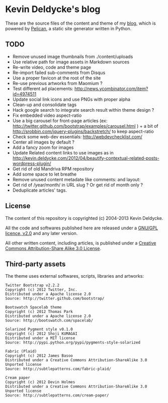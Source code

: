 Kevin Deldycke's blog
=====================

These are the source files of the content and theme of my [blog](http://kevin.deldycke.com),
which is powered by [Pelican](http://getpelican.com), a static site generator written in Python.


TODO
----

  * Remove unused image thumbnails from ./content/uploads
  * Use relative path for image assets in Markdown sources
  * Re-write video, code and theme page
  * Re-import failed sub-comments from Disqus
  * Use a proper favicon at the root of the site
  * Re-use previous artworks from Maomium ?
  * Test different ad placements: http://news.ycombinator.com/item?id=4974511
  * Update social link icons and use PNGs with proper alpha
  * Clean-up and consolidate tags
  * Hack google search to integrate search result within theme design ?
  * Fix embedded video aspect-ratio
  * Use a big carousel for front-page articles (ex: http://twitter.github.com/bootstrap/examples/carousel.html ) + a bit of http://srobbin.com/jquery-plugins/backstretch/ to keep aspect-ratio
  * Check some web-dev essentials: http://webdevchecklist.com/
  * Center all images by default ?
  * Add a fancy zoom for images
  * Update Related content links to use images as in http://kevin.deldycke.com/2012/04/beautify-contextual-related-posts-wordpress-plugin/
  * Get rid of old Mandriva RPM repository
  * Add some space to let <hX> breathe
  * Remove unused content metadate like comments: and layout:
  * Get rid of /year/month/ in URL slug ? Or get rid of month only ?
  * Deduplicate articles' tags.


License
-------

The content of this repository is copyrighted (c) 2004-2013 Kevin Deldycke.

All the code and softwares published here are released under a [GNU/GPL licence, v2.0](http://www.fsf.org/licensing/licenses/gpl.html) and any later version.

All other written content, including articles, is published under a [Creative Commons Attribution-Share Alike 3.0 License](http://creativecommons.org/licenses/by-sa/3.0/).


Third-party assets
------------------

The theme uses external softwares, scripts, libraries and artworks:

    Twitter Bootstrap v2.2.2
    Copyright (c) 2012 Twitter, Inc.
    Distributed under a Apache license 2.0
    Source: http://twitter.github.com/bootstrap/

    Bootswatch Spacelab theme
    Copyright (c) 2012 Thomas Park
    Distributed under a Apache license 2.0
    Source: http://bootswatch.com/spacelab/

    Solarized Pygment style v0.1.0
    Copyright (c) 2012 Shoji KUMAGAI
    Distributed under a MIT license
    Source: http://pypi.python.org/pypi/pygments-style-solarized

    Fabric (Plaid)
    Copyright (c) 2012 James Basoo
    Distributed under a Creative Commons Attribution-ShareAlike 3.0 Unported license
    Source: http://subtlepatterns.com/fabric-plaid/

    Cream paper
    Copyright (c) 2012 Devin Holmes
    Distributed under a Creative Commons Attribution-ShareAlike 3.0 Unported license
    Source: http://subtlepatterns.com/cream-paper/
